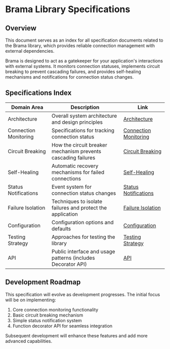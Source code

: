 # Brama Library Specifications

## Overview

This document serves as an index for all specification documents related to the Brama library, which provides reliable connection management with external dependencies.

Brama is designed to act as a gatekeeper for your application's interactions with external systems. It monitors connection statuses, implements circuit breaking to prevent cascading failures, and provides self-healing mechanisms and notifications for connection status changes.

## Specifications Index

| Domain Area | Description | Link |
|-------------|-------------|------|
| Architecture | Overall system architecture and design principles | [Architecture](specs/architecture.md) |
| Connection Monitoring | Specifications for tracking connection status | [Connection Monitoring](specs/connection_monitoring.md) |
| Circuit Breaking | How the circuit breaker mechanism prevents cascading failures | [Circuit Breaking](specs/circuit_breaking.md) |
| Self-Healing | Automatic recovery mechanisms for failed connections | [Self-Healing](specs/self_healing.md) |
| Status Notifications | Event system for connection status changes | [Status Notifications](specs/status_notifications.md) |
| Failure Isolation | Techniques to isolate failures and protect the application | [Failure Isolation](specs/failure_isolation.md) |
| Configuration | Configuration options and defaults | [Configuration](specs/configuration.md) |
| Testing Strategy | Approaches for testing the library | [Testing Strategy](specs/testing_strategy.md) |
| API | Public interface and usage patterns (includes Decorator API) | [API](specs/api.md) |

## Development Roadmap

This specification will evolve as development progresses. The initial focus will be on implementing:

1. Core connection monitoring functionality
2. Basic circuit breaking mechanism
3. Simple status notification system
4. Function decorator API for seamless integration

Subsequent development will enhance these features and add more advanced capabilities. 